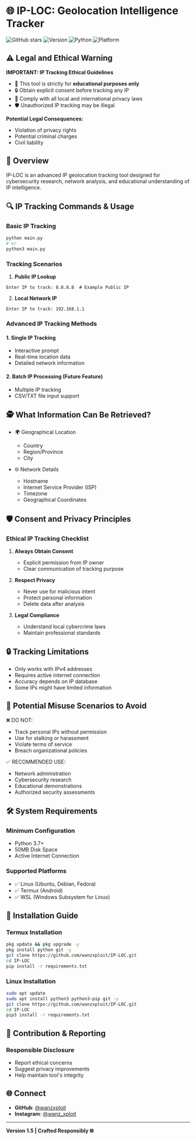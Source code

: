 # 🌐 IP-LOC: Geolocation Intelligence Tracker

![GitHub stars](https://img.shields.io/github/stars/wanzxploit/IP-LOC?style=social)
![Version](https://img.shields.io/badge/version-1.5-brightgreen)
![Python](https://img.shields.io/badge/python-3.7+-blue)
![Platform](https://img.shields.io/badge/platform-linux%20%7C%20termux-lightgrey)

## ⚠️ Legal and Ethical Warning 

**IMPORTANT: IP Tracking Ethical Guidelines**

- 🚨 This tool is strictly for **educational purposes only**
- 🔒 Obtain explicit consent before tracking any IP
- 📜 Comply with all local and international privacy laws
- 🛡️ Unauthorized IP tracking may be illegal

**Potential Legal Consequences:**
- Violation of privacy rights
- Potential criminal charges
- Civil liability

## 🚀 Overview

IP-LOC is an advanced IP geolocation tracking tool designed for cybersecurity research, network analysis, and educational understanding of IP intelligence.

## 🔍 IP Tracking Commands & Usage

### Basic IP Tracking
```bash
python main.py
# or
python3 main.py
```

### Tracking Scenarios

1. **Public IP Lookup**
```
Enter IP to track: 8.8.8.8  # Example Public IP
```

2. **Local Network IP**
```
Enter IP to track: 192.168.1.1
```

### Advanced IP Tracking Methods

#### 1. Single IP Tracking
- Interactive prompt
- Real-time location data
- Detailed network information

#### 2. Batch IP Processing (Future Feature)
- Multiple IP tracking
- CSV/TXT file input support

## 🕵️ What Information Can Be Retrieved?

- 🌍 Geographical Location
  - Country
  - Region/Province
  - City

- 🌐 Network Details
  - Hostname
  - Internet Service Provider (ISP)
  - Timezone
  - Geographical Coordinates

## 🛡️ Consent and Privacy Principles

### Ethical IP Tracking Checklist

1. **Always Obtain Consent**
   - Explicit permission from IP owner
   - Clear communication of tracking purpose

2. **Respect Privacy**
   - Never use for malicious intent
   - Protect personal information
   - Delete data after analysis

3. **Legal Compliance**
   - Understand local cybercrime laws
   - Maintain professional standards

## 🔒 Tracking Limitations

- Only works with IPv4 addresses
- Requires active internet connection
- Accuracy depends on IP database
- Some IPs might have limited information

## 🚨 Potential Misuse Scenarios to Avoid

❌ DO NOT:
- Track personal IPs without permission
- Use for stalking or harassment
- Violate terms of service
- Breach organizational policies

✅ RECOMMENDED USE:
- Network administration
- Cybersecurity research
- Educational demonstrations
- Authorized security assessments

## 🛠️ System Requirements

### Minimum Configuration
- Python 3.7+
- 50MB Disk Space
- Active Internet Connection

### Supported Platforms
- ✅ Linux (Ubuntu, Debian, Fedora)
- ✅ Termux (Android)
- ✅ WSL (Windows Subsystem for Linux)

## 🔧 Installation Guide

### Termux Installation
```bash
pkg update && pkg upgrade -y
pkg install python git -y
git clone https://github.com/wanzxploit/IP-LOC.git
cd IP-LOC
pip install -r requirements.txt
```

### Linux Installation
```bash
sudo apt update
sudo apt install python3 python3-pip git -y
git clone https://github.com/wanzxploit/IP-LOC.git
cd IP-LOC
pip3 install -r requirements.txt
```

## 🤝 Contribution & Reporting

### Responsible Disclosure
- Report ethical concerns
- Suggest privacy improvements
- Help maintain tool's integrity

## 🌐 Connect

- **GitHub**: [@wanzxploit](https://github.com/wanzxploit)
- **Instagram**: [@wanz_xploit](https://instagram.com/wanz_xploit)

---

**Version 1.5 | Crafted Responsibly 🌐**

